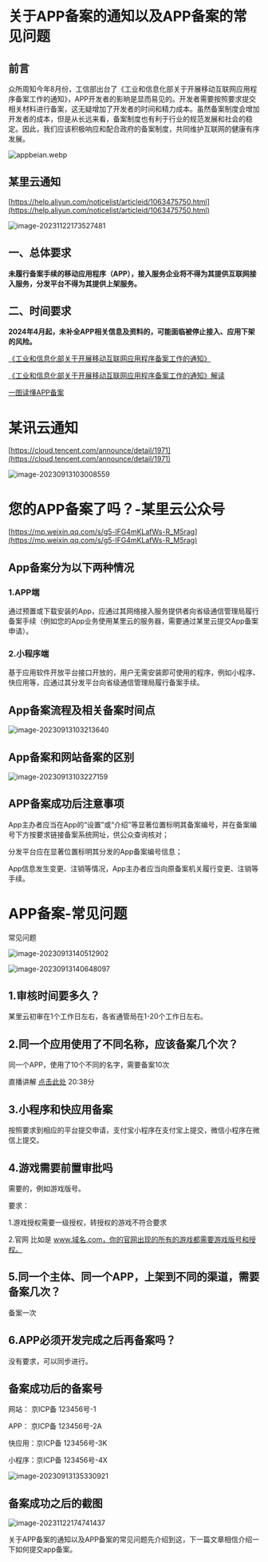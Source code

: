 # 关于APP备案的通知以及APP备案的常见问题



## 前言

众所周知今年8月份，工信部出台了《工业和信息化部关于开展移动互联网应用程序备案工作的通知》，APP开发者的影晌是显而易见的。开发者需要按照要求提交相关材料进行备案，这无疑增加了开发者的时间和精力成本。虽然备案制度会增加开发者的成本，但是从长远来看，备案制度也有利于行业的规范发展和社会的稳定。因此，我们应该积极响应和配合政府的备案制度，共同维护互联网的健康有序发展。

![appbeian.webp](https://imgoss.xgss.net/picgo/appbeian.webp.jpg?aliyun)



## 某里云通知

[https://help.aliyun.com/noticelist/articleid/1063475750.html](https://help.aliyun.com/noticelist/articleid/1063475750.html)

![image-20231122173527481](https://imgoss.xgss.net/picgo/image-20231122173527481.png?aliyun)

## 一、总体要求

**未履行备案手续的移动应用程序（APP），接入服务企业将不得为其提供互联网接入服务，分发平台不得为其提供上架服务。**  

## 二、时间要求

**2024年4月起，未补全APP相关信息及资料的，可能面临被停止接入、应用下架的风险。**



[《工业和信息化部关于开展移动互联网应用程序备案工作的通知》](https://www.miit.gov.cn/zwgk/zcwj/wjfb/tz/art/2023/art_920db564162e4312916a01bed6540ad8.html)

[《工业和信息化部关于开展移动互联网应用程序备案工作的通知》解读](https://wap.miit.gov.cn/zwgk/zcjd/art/2023/art_39b4f1acc36745b98478e0ec3e07128d.html)

[一图读懂APP备案](https://wap.miit.gov.cn/zwgk/zcjd/art/2023/art_9f3a1277fdcb42d68e1eacd37787ae04.html)

# 某讯云通知

[https://cloud.tencent.com/announce/detail/1971](https://cloud.tencent.com/announce/detail/1971)

![image-20230913103008559](https://imgoss.xgss.net/picgo/image-20230913103008559.png?aliyun)

# 您的APP备案了吗？-某里云公众号

[https://mp.weixin.qq.com/s/g5-lFG4mKLafWs-R_M5rag](https://mp.weixin.qq.com/s/g5-lFG4mKLafWs-R_M5rag)



## App备案分为以下两种情况

### 1.APP端

通过预置或下载安装的App，应通过其网络接入服务提供者向省级通信管理局履行备案手续（例如您的App业务使用某里云的服务器，需要通过某里云提交App备案申请）。

### 2.小程序端

基于应用软件开放平台接口开放的，用户无需安装即可使用的程序，例如小程序、快应用等，应通过其分发平台向省级通信管理局履行备案手续。



## App备案流程及相关备案时间点

![image-20230913103213640](https://imgoss.xgss.net/picgo/image-20230913103213640.png?aliyun)



## App备案和网站备案的区别

![image-20230913103227159](https://imgoss.xgss.net/picgo/image-20230913103227159.png?aliyun)

## APP备案成功后注意事项

App主办者应当在App的“设置”或“介绍”等显著位置标明其备案编号，并在备案编号下方按要求链接备案系统网址，供公众查询核对；


分发平台应在显著位置标明其分发的App备案编号信息；


App信息发生变更、注销等情况，App主办者应当向原备案机关履行变更、注销等手续。

# APP备案-常见问题

常见问题

![image-20230913140512902](https://imgoss.xgss.net/picgo/image-20230913140512902.png?aliyun)

![image-20230913140648097](https://imgoss.xgss.net/picgo/image-20230913140512902.png?aliyun)



## 1.审核时间要多久？

某里云初审在1个工作日左右，各省通管局在1-20个工作日左右。



## 2.同一个应用使用了不同名称，应该备案几个次？

同一个APP，使用了10个不同的名字，需要备案10次

直播讲解 [点击此处](https://startup.aliyun.com/live/video/252728?spm=5176.smartservice_service_robot_chat_new.0.0.fa07709aSv7cbp)  20:38分



## 3.小程序和快应用备案

按照要求到相应的平台提交申请，支付宝小程序在支付宝上提交，微信小程序在微信上提交。



## 4.游戏需要前置审批吗

需要的，例如游戏版号。 

要求： 

1.游戏授权需要一级授权，转授权的游戏不符合要求

2.官网 比如是 www.域名.com，你的官网出现的所有的游戏都需要游戏版号和授权。



## 5.同一个主体、同一个APP，上架到不同的渠道，需要备案几次？

备案一次

## 6.APP必须开发完成之后再备案吗？

没有要求，可以同步进行。



## 备案成功后的备案号

网站： 京ICP备 123456号-1

APP： 京ICP备 123456号-2A

快应用：京ICP备 123456号-3K

小程序：京ICP备 123456号-4X

![image-20230913135330921](https://imgoss.xgss.net/picgo/image-20230913135330921.png?aliyun)



## 备案成功之后的截图

![image-20231122174741437](https://imgoss.xgss.net/picgo/image-20231122174741437.png?aliyun)

关于APP备案的通知以及APP备案的常见问题先介绍到这，下一篇文章相信介绍一下如何提交app备案。

